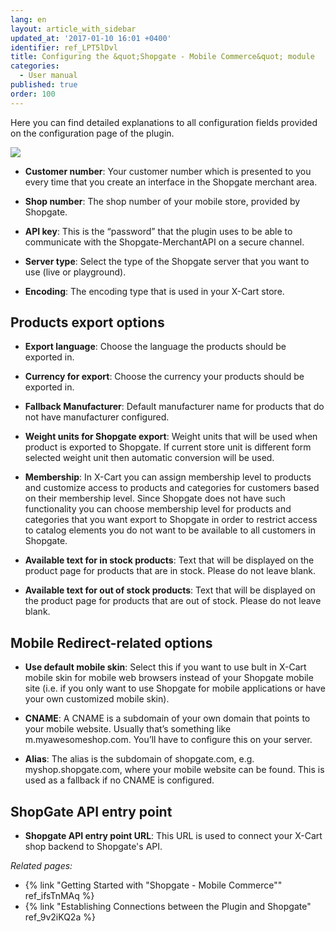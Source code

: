 ```yaml
---
lang: en
layout: article_with_sidebar
updated_at: '2017-01-10 16:01 +0400'
identifier: ref_LPT5lDvl
title: Configuring the &quot;Shopgate - Mobile Commerce&quot; module
categories:
  - User manual
published: true
order: 100
---
```



Here you can find detailed explanations to all configuration fields provided on the configuration page of the plugin. 

![]({{site.baseurl}}/attachments/7505737/7602830.png)

*   **Customer number**: Your customer number which is presented to you every time that you create an interface in the Shopgate merchant area.

*   **Shop number**: The shop number of your mobile store, provided by Shopgate.

*   **API key**: This is the “password” that the plugin uses to be able to communicate with the Shopgate-MerchantAPI on a secure channel.

*   **Server type**: Select the type of the Shopgate server that you want to use (live or playground).

*   **Encoding**: The encoding type that is used in your X-Cart store. 

## Products export options

*   **Export language**: Choose the language the products should be exported in.

*   **Currency for export**: Choose the currency your products should be exported in.

*   **Fallback Manufacturer**: Default manufacturer name for products that do not have manufacturer configured.

*   **Weight units for Shopgate export**: Weight units that will be used when product is exported to Shopgate. If current store unit is different form selected weight unit then automatic conversion will be used.

*   **Membership**: In X-Cart you can assign membership level to products and customize access to products and categories for customers based on their membership level. Since Shopgate does not have such functionality you can choose membership level for products and categories that you want export to Shopgate in order to restrict access to catalog elements you do not want to be available to all customers in Shopgate.

*   **Available text for in stock products**: Text that will be displayed on the product page for products that are in stock. Please do not leave blank.

*   **Available text for out of stock products**: Text that will be displayed on the product page for products that are out of stock. Please do not leave blank.

## Mobile Redirect-related options

*   **Use default mobile skin**: Select this if you want to use bult in X-Cart mobile skin for mobile web browsers instead of your Shopgate mobile site (i.e. if you only want to use Shopgate for mobile applications or have your own customized mobile skin).

*   **CNAME**: A CNAME is a subdomain of your own domain that points to your mobile website. Usually that’s something like m.myawesomeshop.com. You’ll have to configure this on your server.

*   **Alias**: The alias is the subdomain of shopgate.com, e.g. myshop.shopgate.com, where your mobile website can be found. This is used as a fallback if no CNAME is configured.

## ShopGate API entry point

*   **Shopgate API entry point URL**: This URL is used to connect your X-Cart shop backend to Shopgate's API.

_Related pages:_

*   {% link "Getting Started with "Shopgate - Mobile Commerce"" ref_ifsTnMAq %}
*   {% link "Establishing Connections between the Plugin and Shopgate" ref_9v2iKQ2a %}
